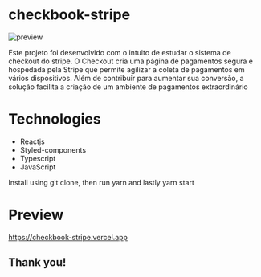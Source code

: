 # checkbook-stripe

![preview](https://user-images.githubusercontent.com/70186521/161459447-ce41edd1-db77-4323-916b-c44d7b2e077d.gif)

Este projeto foi desenvolvido com o intuito de estudar o sistema de checkout do stripe. O Checkout cria uma página de pagamentos segura e hospedada pela Stripe que permite agilizar a coleta de pagamentos em vários dispositivos. Além de contribuir para aumentar sua conversão, a solução facilita a criação de um ambiente de pagamentos extraordinário


# Technologies

- Reactjs
- Styled-components
- Typescript
- JavaScript

Install using git clone, then run yarn and lastly yarn start

# Preview

https://checkbook-stripe.vercel.app



## Thank you!
